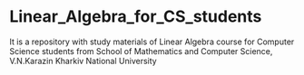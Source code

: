 # Linear_Algebra_for_CS_students
It is a repository with study materials of Linear Algebra course for Computer Science students from School of Mathematics and Computer Science, V.N.Karazin Kharkiv National University
